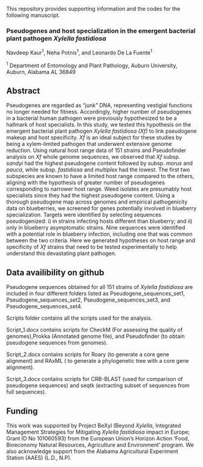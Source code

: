 This repository provides supporting information and the codes for the following manuscript.

### Pseudogenes and host specialization in the emergent bacterial plant pathogen *Xylella fastidiosa*

Navdeep Kaur<sup>1</sup>, Neha Potnis<sup>1</sup>, and Leonardo De La Fuente<sup>1</sup>

<sup>1</sup> Department of Entomology and Plant Pathology, Auburn University, Auburn, Alabama AL 36849

## Abstract

Pseudogenes are regarded as “junk” DNA, representing vestigial functions no longer needed for fitness. Accordingly, higher number of pseudogenes in a bacterial human pathogen were previously hypothesized to be a hallmark of host specialists. In this study, we tested this hypothesis on the emergent bacterial plant pathogen *Xylella fastidiosa (Xf)* to link pseudogene makeup and host specificity. *Xf* is an ideal subject for these studies by being a xylem-limited pathogen that underwent extensive genome reduction. Using natural host range data of 151 strains and Pseudofinder analysis on *Xf* whole genome sequences, we observed that *Xf* subsp. *sandyi* had the highest pseudogene content followed by subsp. *morus* and *pauca*, while subsp. *fastidiosa* and *multiplex* had the lowest. The first two subspecies are known to have a limited host range compared to the others, aligning with the hypothesis of greater number of pseudogenes corresponding to narrower host range. Weed isolates are presumably host specialists since they had the highest pseudogene content. Using a thorough pseudogene map across genomes and empirical pathogenicity data on blueberries, we screened for genes potentially involved in blueberry specialization. Targets were identified by selecting sequences pseudogenized: i) in strains infecting hosts different than blueberry; and ii) only in blueberry asymptomatic strains. Nine sequences were identified with a potential role in blueberry infection, including one that was common between the two criteria. Here we generated hypotheses on host range and specificity of *Xf* strains that need to be tested experimentally to help understand this devastating plant pathogen.

## Data availibility on github

Pseudogene sequences obtained for all 151 strains of *Xylella fastidiosa* are included in four different folders listed as Pseudogene_sequences_set1, Pseudogene_sequences_set2, Pseudogene_sequences_set3, and Pseudogene_sequences_set4.

Scripts folder contains all the scripts used for the analysis.

Script_1.docx contains scripts for CheckM (For assessing the quality of genomes),Prokka (Annotated genome file), and Pseudofinder (to obtain pseudogene sequences from genomes).

Script_2.docx contains scripts for Roary (to generate a core gene alignment) and RAxML ( to generate a phylogenetic tree with a core gene alignment).

Script_3.docx contains scripts for CRB-BLAST (used for comparison of pseudogene sequences) and seqtk (extracting subset of sequences from full sequences).


## Funding

This work was supported by Project BeXyl (Beyond *Xylella*, Integrated Management Strategies for Mitigating *Xylella fastidiosa* impact in Europe; Grant ID No 101060593) from the European Union’s Horizon Action ‘Food, Bioeconomy Natural Resources, Agriculture and Environment’ program. We also acknowledge support from the Alabama Agricultural Experiment Station (AAES) (L.D., N.P).

